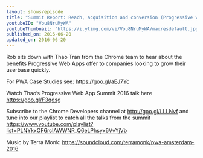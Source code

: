 ```yaml
---
layout: shows/episode
title: "Summit Report: Reach, acquisition and conversion (Progressive Web Apps Summit 2016)"
youtubeID: "Vou8NruMyWA"
youtubeThumbnail: "https://i.ytimg.com/vi/Vou8NruMyWA/maxresdefault.jpg"
published_on: 2016-06-20
updated_on: 2016-06-20
---
```


Rob sits down with Thao Tran from the Chrome team to hear about the benefits Progressive Web Apps offer to companies looking to grow their userbase quickly.

For PWA Case Studies see: https://goo.gl/aEJ7Yc

Watch Thao’s Progressive Web App Summit 2016 talk here https://goo.gl/F3qdsg

Subscribe to the Chrome Developers channel at http://goo.gl/LLLNvf and tune into our playlist to catch all the talks from the summit
https://www.youtube.com/playlist?list=PLNYkxOF6rcIAWWNR_Q6eLPhsyx6VvYjVb

Music by Terra Monk: https://soundcloud.com/terramonk/pwa-amsterdam-2016
